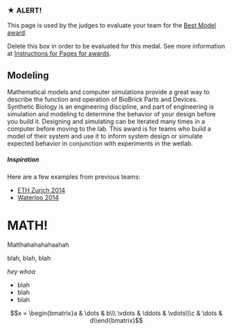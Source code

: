 ### ★ ALERT!

This page is used by the judges to evaluate your team for the [Best Model award](http://2016.igem.org/Judging/Awards#SpecialPrizes).

Delete this box in order to be evaluated for this medal. See more information at [Instructions for Pages for awards](http://2016.igem.org/Judging/Pages_for_Awards/Instructions).

## Modeling

Mathematical models and computer simulations provide a great way to describe the function and operation of BioBrick Parts and Devices. Synthetic Biology is an engineering discipline, and part of engineering is simulation and modeling to determine the behavior of your design before you build it. Designing and simulating can be iterated many times in a computer before moving to the lab. This award is for teams who build a model of their system and use it to inform system design or simulate expected behavior in conjunction with experiments in the wetlab.

##### Inspiration

Here are a few examples from previous teams:

*   [ETH Zurich 2014](http://2014.igem.org/Team:ETH_Zurich/modeling/overview)
*   [Waterloo 2014](http://2014.igem.org/Team:Waterloo/Math_Book)

# MATH!

Matthahahahahaahah

blah, blah, blah

*hey whoa*

* blah
* blah
* blah

$$x = \begin{bmatrix}a & \dots & b\\\ \vdots & \ddots & \vdots\\\c & \dots & d\\end{bmatrix}$$

